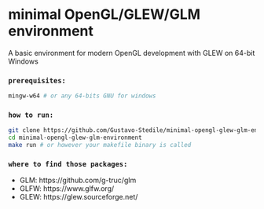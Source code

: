 <h1>minimal OpenGL/GLEW/GLM environment</h1>

A basic environment for modern OpenGL development with GLEW on 64-bit Windows<br />

### `prerequisites:`

```bash
mingw-w64 # or any 64-bits GNU for windows
```

### `how to run:`

```bash
git clone https://github.com/Gustavo-Stedile/minimal-opengl-glew-glm-environment.git
cd minimal-opengl-glew-glm-environment
make run # or however your makefile binary is called
```

### `where to find those packages:`
<ul>
  <li>GLM: https://github.com/g-truc/glm</li>
  <li>GLFW: https://www.glfw.org/</li>
  <li>GLEW: https://glew.sourceforge.net/</li>
</ul>
